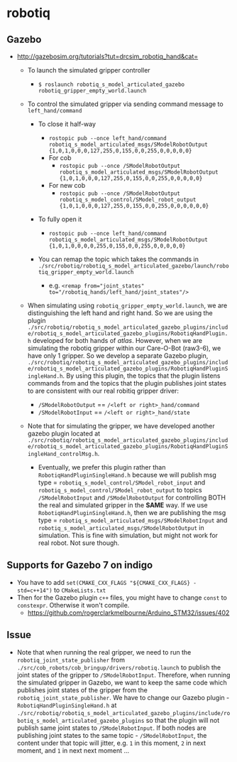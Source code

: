 # robotiq
## Gazebo
* http://gazebosim.org/tutorials?tut=drcsim_robotiq_hand&cat=
  * To launch the simulated gripper controller
    * `$ roslaunch robotiq_s_model_articulated_gazebo robotiq_gripper_empty_world.launch`
  * To control the simulated gripper via sending command message to `left_hand/command`
    * To close it half-way
      * `rostopic pub --once left_hand/command robotiq_s_model_articulated_msgs/SModelRobotOutput {1,0,1,0,0,0,127,255,0,155,0,0,255,0,0,0,0,0}`
      * For cob
        * `rostopic pub --once /SModelRobotOutput robotiq_s_model_articulated_msgs/SModelRobotOutput {1,0,1,0,0,0,127,255,0,155,0,0,255,0,0,0,0,0}`
      * For new cob
        * `rostopic pub --once /SModelRobotOutput robotiq_s_model_control/SModel_robot_output {1,0,1,0,0,0,127,255,0,155,0,0,255,0,0,0,0,0,0}`

    * To fully open it
      * `rostopic pub --once left_hand/command robotiq_s_model_articulated_msgs/SModelRobotOutput {1,0,1,0,0,0,0,255,0,155,0,0,255,0,0,0,0,0}`
    * You can remap the topic which takes the commands in `./src/robotiq/robotiq_s_model_articulated_gazebo/launch/robotiq_gripper_empty_world.launch`
      * e.g. `<remap from="joint_states" to="/robotiq_hands/left_hand/joint_states"/>`
  * When simulating using `robotiq_gripper_empty_world.launch`, we are distinguishing the left hand and right hand. So we are using the plugin `./src/robotiq/robotiq_s_model_articulated_gazebo_plugins/include/robotiq_s_model_articulated_gazebo_plugins/RobotiqHandPlugin.h` developed for both hands of *atlas*. However, when we are simulating the robotiq gripper within our Care-O-Bot (raw3-6), we have only 1 gripper. So we develop a separate Gazebo plugin, `./src/robotiq/robotiq_s_model_articulated_gazebo_plugins/include/robotiq_s_model_articulated_gazebo_plugins/RobotiqHandPluginSingleHand.h`. By using this plugin, the topics that the plugin listens commands from and the topics that the plugin publishes joint states to are consistent with our real robitiq gripper driver:
    * `/SModelRobotOutput` == `/<left or right>_hand/command`
    * `/SModelRobotInput` == `/<left or right>_hand/state`

  * Note that for simulating the gripper, we have developed another gazebo plugin located at `./src/robotiq/robotiq_s_model_articulated_gazebo_plugins/include/robotiq_s_model_articulated_gazebo_plugins/RobotiqHandPluginSingleHand_controlMsg.h`.
    * Eventually, we prefer this plugin rather than `RobotiqHandPluginSingleHand.h` because we will publish msg type = `robotiq_s_model_control/SModel_robot_input` and `robotiq_s_model_control/SModel_robot_output` to topics `/SModelRobotInput` and `/SModelRobotOutput` for controlling BOTH the real and simulated gripper in the **SAME** way. If we use `RobotiqHandPluginSingleHand.h`, then we are publishing the msg type = `robotiq_s_model_articulated_msgs/SModelRobotInput` and `robotiq_s_model_articulated_msgs/SModelRobotOutput` in simulation. This is fine with simulation, but might not work for real robot. Not sure though.

## Supports for Gazebo 7 on indigo
* You have to add `set(CMAKE_CXX_FLAGS "${CMAKE_CXX_FLAGS} -std=c++14")` to `CMakeLists.txt`
* Then for the Gazebo plugin `c++` files, you might have to change `const` to `constexpr`. Otherwise it won't compile.
  - https://github.com/rogerclarkmelbourne/Arduino_STM32/issues/402


## Issue
* Note that when running the real gripper, we need to run the `robotiq_joint_state_publisher` from `./src/cob_robots/cob_bringup/drivers/robotiq.launch` to publish the joint states of the gripper to `/SModelRobotInput`. Therefore, when running the simulated gripper in Gazebo, we want to keep the same code which publishes joint states of the gripper from the `robotiq_joint_state_publisher`. We have to change our Gazebo plugin - `RobotiqHandPluginSingleHand.h` at `./src/robotiq/robotiq_s_model_articulated_gazebo_plugins/include/robotiq_s_model_articulated_gazebo_plugins` so that the plugin will not publish same joint states to `/SModelRobotInput`. If both nodes are publishing joint states to the same topic - `/SModelRobotInput`, the content under that topic will jitter, e.g. `1` in this moment, `2` in next moment, and `1` in next next moment ...
